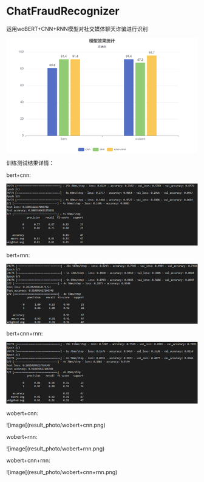 # ChatFraudRecognizer
运用woBERT+CNN+RNN模型对社交媒体聊天诈骗进行识别

![image](result_photo/all_result.png)

训练测试结果详情：

bert+cnn:

![image](result_photo/bert+cnn.png)

bert+rnn:

![image](result_photo/bert+rnn.png)

bert+cnn+rnn:

![image](result_photo/bert+cnn+rnn.png)

wobert+cnn:

![image[(result_photo/wobert+cnn.png)

wobert+rnn:

![image[(result_photo/wobert+rnn.png)

wobert+cnn+rnn:

![image[(result_photo/wobert+cnn+rnn.png)
